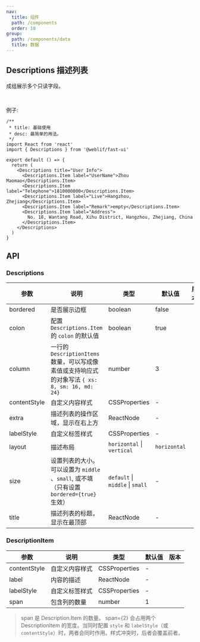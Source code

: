 ```yaml
---
nav:
  title: 组件
  path: /components
  order: 10
group:
  path: /components/data
  title: 数据
---
```


## Descriptions 描述列表

成组展示多个只读字段。

<br />

例子:

```tsx
/**
 * title: 基础使用
 * desc: 最简单的用法。
 */
import React from 'react'
import { Descriptions } from '@weblif/fast-ui'

export default () => {
  return (
    <Descriptions title="User Info">
      <Descriptions.Item label="UserName">Zhou Maomao</Descriptions.Item>
      <Descriptions.Item label="Telephone">1810000000</Descriptions.Item>
      <Descriptions.Item label="Live">Hangzhou, Zhejiang</Descriptions.Item>
      <Descriptions.Item label="Remark">empty</Descriptions.Item>
      <Descriptions.Item label="Address">
        No. 18, Wantang Road, Xihu District, Hangzhou, Zhejiang, China
      </Descriptions.Item>
    </Descriptions>
  )
}
```

## API

### Descriptions

| 参数         | 说明                                                                                            | 类型                             | 默认值       | 版本 |
| ------------ | ----------------------------------------------------------------------------------------------- | -------------------------------- | ------------ | ---- |
| bordered     | 是否展示边框                                                                                    | boolean                          | false        |      |
| colon        | 配置 `Descriptions.Item` 的 `colon` 的默认值                                                    | boolean                          | true         |      |
| column       | 一行的 `DescriptionItems` 数量，可以写成像素值或支持响应式的对象写法 `{ xs: 8, sm: 16, md: 24}` | number                           | 3            |      |
| contentStyle | 自定义内容样式                                                                                  | CSSProperties                    | -            |      |
| extra        | 描述列表的操作区域，显示在右上方                                                                | ReactNode                        | -            |      |
| labelStyle   | 自定义标签样式                                                                                  | CSSProperties                    | -            |      |
| layout       | 描述布局                                                                                        | `horizontal` \| `vertical`       | `horizontal` |      |
| size         | 设置列表的大小。可以设置为 `middle` 、`small`, 或不填（只有设置 `bordered={true}` 生效）        | `default` \| `middle` \| `small` | -            |      |
| title        | 描述列表的标题，显示在最顶部                                                                    | ReactNode                        | -            |      |

### DescriptionItem

| 参数         | 说明           | 类型          | 默认值 | 版本 |
| ------------ | -------------- | ------------- | ------ | ---- |
| contentStyle | 自定义内容样式 | CSSProperties | -      |      |
| label        | 内容的描述     | ReactNode     | -      |      |
| labelStyle   | 自定义标签样式 | CSSProperties | -      |      |
| span         | 包含列的数量   | number        | 1      |      |

> span 是 Description.Item 的数量。 span={2} 会占用两个 DescriptionItem 的宽度。当同时配置 `style` 和 `labelStyle`（或 `contentStyle`）时，两者会同时作用。样式冲突时，后者会覆盖前者。
